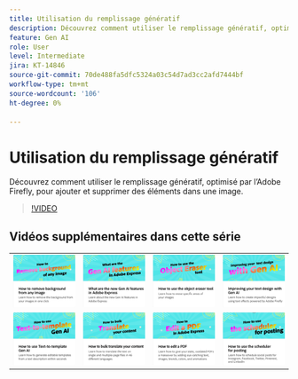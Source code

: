 ```yaml
---
title: Utilisation du remplissage génératif
description: Découvrez comment utiliser le remplissage génératif, optimisé par Adobe Firefly, pour ajouter et supprimer des éléments dans une image
feature: Gen AI
role: User
level: Intermediate
jira: KT-14846
source-git-commit: 70de488fa5dfc5324a03c54d7ad3cc2afd7444bf
workflow-type: tm+mt
source-wordcount: '106'
ht-degree: 0%

---
```


# Utilisation du remplissage génératif

Découvrez comment utiliser le remplissage génératif, optimisé par l’Adobe Firefly, pour ajouter et supprimer des éléments dans une image.

>[!VIDEO](https://video.tv.adobe.com/v/3427020?quality=12&learn=on&hidetitle=true)

## Vidéos supplémentaires dans cette série

<table style="table-layout:fixed">
<tr>
   <td>
         <a href="remove-background.md">
            <img alt="Suppression de l’arrière-plan d’une image" src="assets/background.png" />
         </a>
   </td>
   <td>
         <a href="intro-gen-ai.md">
            <img alt="Quelles sont les nouvelles fonctionnalités d’IA de génération dans Adobe Express ?" src="assets/intro-gen-ai.png" />
         </a>
   </td>
   <td>
         <a href="object-eraser.md">
            <img alt="Utilisation de l’outil Gomme d’objet" src="assets/object-eraser.png" />
         </a>
   </td>
   <td>
      <a href="gen-text.md">
         <img alt="Amélioration de la conception de votre texte avec la génération AI" src="assets/text-design.png" />
      </a>
   </td>    
</tr>
<tr>
   <td>
      <a href="text-to-template.md">
         <img alt="Comment utiliser l’IA gén. de texte à modèle" src="assets/text-to-template.png" />
      </a>
   </td>
   <td>
      <a href="bulk-translate.md">
         <img alt="Comment traduire en masse votre contenu" src="assets/bulk-translate.png" />
      </a>
   </td>
   <td>
      <a href="edit-a-pdf.md">
         <img alt="Modification d’un PDF" src="assets/edit-pdf.png" />
      </a>
   </td>
   <td>
      <a href="schedule.md">
         <img alt="Utilisation du planificateur pour la publication" src="assets/schedule.png" />
      </a>
   </td>
</tr>
</table>
